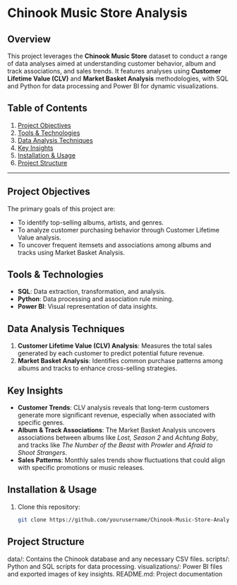  # Chinook Music Store Analysis

## Overview
This project leverages the **Chinook Music Store** dataset to conduct a range of data analyses aimed at understanding customer behavior, album and track associations, and sales trends. It features analyses using **Customer Lifetime Value (CLV)** and **Market Basket Analysis** methodologies, with SQL and Python for data processing and Power BI for dynamic visualizations.

## Table of Contents
1. [Project Objectives](#project-objectives)
2. [Tools & Technologies](#tools--technologies)
3. [Data Analysis Techniques](#data-analysis-techniques)
4. [Key Insights](#key-insights)
5. [Installation & Usage](#installation--usage)
6. [Project Structure](#project-structure)
   

---

## Project Objectives
The primary goals of this project are:
- To identify top-selling albums, artists, and genres.
- To analyze customer purchasing behavior through Customer Lifetime Value analysis.
- To uncover frequent itemsets and associations among albums and tracks using Market Basket Analysis.

## Tools & Technologies
- **SQL**: Data extraction, transformation, and analysis.
- **Python**: Data processing and association rule mining.
- **Power BI**: Visual representation of data insights.

## Data Analysis Techniques
1. **Customer Lifetime Value (CLV) Analysis**: Measures the total sales generated by each customer to predict potential future revenue.
2. **Market Basket Analysis**: Identifies common purchase patterns among albums and tracks to enhance cross-selling strategies.

## Key Insights
- **Customer Trends**: CLV analysis reveals that long-term customers generate more significant revenue, especially when associated with specific genres.
- **Album & Track Associations**: The Market Basket Analysis uncovers associations between albums like *Lost, Season 2* and *Achtung Baby*, and tracks like *The Number of the Beast* with *Prowler* and *Afraid to Shoot Strangers*.
- **Sales Patterns**: Monthly sales trends show fluctuations that could align with specific promotions or music releases.

## Installation & Usage
1. Clone this repository:
   ```bash
   git clone https://github.com/yourusername/Chinook-Music-Store-Analysis.git

## Project Structure
data/: Contains the Chinook database and any necessary CSV files.
scripts/: Python and SQL scripts for data processing.
visualizations/: Power BI files and exported images of key insights.
README.md: Project documentation
